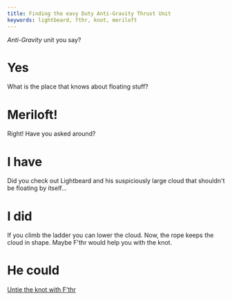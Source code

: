 ```yaml
---
title: Finding the eavy Duty Anti-Gravity Thrust Unit
keywords: lightbeard, fthr, knot, meriloft
---
```


_Anti-Gravity_ unit you say?

# Yes
What is the place that knows about floating stuff?

# Meriloft!
Right! Have you asked around?

# I have
Did you check out Lightbeard and his suspiciously large cloud that shouldn't be floating by itself...

# I did
If you climb the ladder you can lower the cloud. Now, the rope keeps the cloud in shape. Maybe F'thr would help you with the knot.

# He could
[Untie the knot with F'thr](050-knot/index.md)

